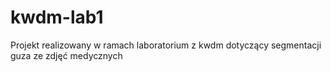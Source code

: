 # kwdm-lab1
Projekt realizowany w ramach laboratorium z kwdm dotyczący segmentacji guza ze zdjęć medycznych
